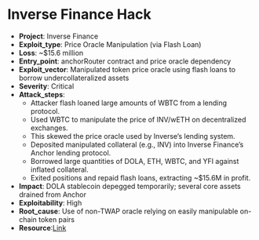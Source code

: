 # Inverse Finance Hack

- **Project**: Inverse Finance
- **Exploit_type**: Price Oracle Manipulation (via Flash Loan)
- **Loss**: ~$15.6 million
- **Entry_point**: anchorRouter contract and price oracle dependency
- **Exploit_vector**: Manipulated token price oracle using flash loans to borrow undercollateralized assets
- **Severity**: Critical
- **Attack_steps**:
    - Attacker flash loaned large amounts of WBTC from a lending protocol.
    - Used WBTC to manipulate the price of INV/wETH on decentralized exchanges.
    - This skewed the price oracle used by Inverse’s lending system.
    - Deposited manipulated collateral (e.g., INV) into Inverse Finance’s Anchor lending protocol.
    - Borrowed large quantities of DOLA, ETH, WBTC, and YFI against inflated collateral.
    - Exited positions and repaid flash loans, extracting ~$15.6M in profit.
- **Impact**: DOLA stablecoin depegged temporarily; several core assets drained from Anchor
- **Exploitability**: High
- **Root_cause**: Use of non-TWAP oracle relying on easily manipulable on-chain token pairs
- **Resource**:[Link](https://www.vidma.io/blog/inverse-finance-hack-a-15-6-million-lesson-in-defi-oracle-manipulation) 

